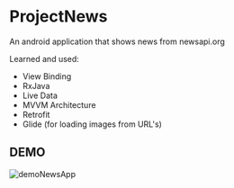 # ProjectNews

An android application that shows news from newsapi.org

Learned and used:  
 * View Binding
 * RxJava
 * Live Data
 * MVVM Architecture
 * Retrofit
 * Glide (for loading images from URL's)

## DEMO

![demoNewsApp](https://user-images.githubusercontent.com/69902076/215784493-19e10026-081c-46b8-9f44-20981db8b460.gif)
